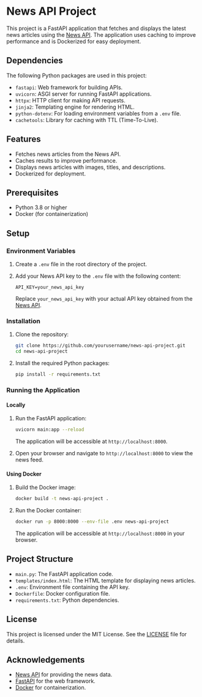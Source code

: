 # News API Project

This project is a FastAPI application that fetches and displays the latest news articles using the [News API](https://newsapi.org/). The application uses caching to improve performance and is Dockerized for easy deployment.

## Dependencies

The following Python packages are used in this project:

- `fastapi`: Web framework for building APIs.
- `uvicorn`: ASGI server for running FastAPI applications.
- `httpx`: HTTP client for making API requests.
- `jinja2`: Templating engine for rendering HTML.
- `python-dotenv`: For loading environment variables from a `.env` file.
- `cachetools`: Library for caching with TTL (Time-To-Live).

## Features

- Fetches news articles from the News API.
- Caches results to improve performance.
- Displays news articles with images, titles, and descriptions.
- Dockerized for deployment.

## Prerequisites

- Python 3.8 or higher
- Docker (for containerization)

## Setup

### Environment Variables

1. Create a `.env` file in the root directory of the project.
2. Add your News API key to the `.env` file with the following content:

    ```
    API_KEY=your_news_api_key
    ```

   Replace `your_news_api_key` with your actual API key obtained from the [News API](https://newsapi.org/).

### Installation

1. Clone the repository:

    ```bash
    git clone https://github.com/yourusername/news-api-project.git
    cd news-api-project
    ```

2. Install the required Python packages:

    ```bash
    pip install -r requirements.txt
    ```

### Running the Application

#### Locally

1. Run the FastAPI application:

    ```bash
    uvicorn main:app --reload
    ```

   The application will be accessible at `http://localhost:8000`.

2. Open your browser and navigate to `http://localhost:8000` to view the news feed.

#### Using Docker

1. Build the Docker image:

    ```bash
    docker build -t news-api-project .
    ```

2. Run the Docker container:

    ```bash
    docker run -p 8000:8000 --env-file .env news-api-project
    ```

   The application will be accessible at `http://localhost:8000` in your browser.

## Project Structure

- `main.py`: The FastAPI application code.
- `templates/index.html`: The HTML template for displaying news articles.
- `.env`: Environment file containing the API key.
- `Dockerfile`: Docker configuration file.
- `requirements.txt`: Python dependencies.

## License

This project is licensed under the MIT License. See the [LICENSE](LICENSE) file for details.

## Acknowledgements

- [News API](https://newsapi.org/) for providing the news data.
- [FastAPI](https://fastapi.tiangolo.com/) for the web framework.
- [Docker](https://www.docker.com/) for containerization.
